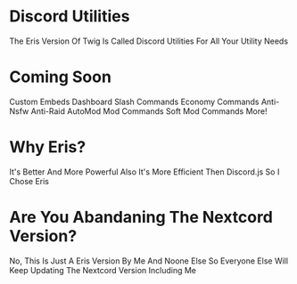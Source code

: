 # Discord Utilities
The Eris Version Of Twig Is Called Discord Utilities For All Your Utility Needs 
# Coming Soon
Custom Embeds
Dashboard 
Slash Commands
Economy Commands
Anti-Nsfw
Anti-Raid
AutoMod
Mod Commands 
Soft Mod Commands
More!

# Why Eris?
It's Better And More Powerful Also It's More Efficient Then Discord.js So I Chose Eris

# Are You Abandaning The Nextcord Version?

No, This Is Just A Eris Version By Me And Noone Else So Everyone Else Will Keep Updating The Nextcord Version Including Me
